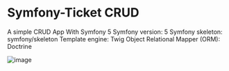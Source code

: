 # Symfony-Ticket CRUD
  
A simple CRUD App With Symfony 5
Symfony version: 5
Symfony skeleton: symfony/skeleton
Template engine: Twig
Object Relational Mapper (ORM): Doctrine
  

![image](https://user-images.githubusercontent.com/74569011/152699886-31529597-81ca-4fe9-8c05-2d43334cf4e1.png)

